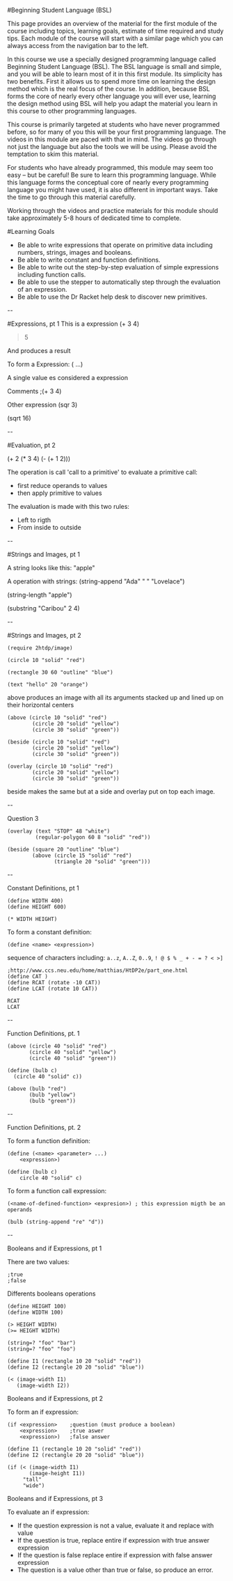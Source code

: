 #Beginning Student Language (BSL)

This page provides an overview of the material for the first module of the course including topics, learning goals, estimate of time required and study tips. Each module of the course will start with a similar page which you can always access from the navigation bar to the left.

In this course we use a specially designed programming language called Beginning Student Language (BSL). The BSL language is small and simple, and you will be able to learn most of it in this first module. Its simplicity has two benefits. First it allows us to spend more time on learning the design method which is the real focus of the course. In addition, because BSL forms the core of nearly every other language you will ever use, learning the design method using BSL will help you adapt the material you learn in this course to other programming languages.

This course is primarily targeted at students who have never programmed before, so for many of you this will be your first programming language. The videos in this module are paced with that in mind. The videos go through not just the language but also the tools we will be using. Please avoid the temptation to skim this material.

For students who have already programmed, this module may seem too easy – but be careful! Be sure to learn this programming language. While this language forms the conceptual core of nearly every programming language you might have used, it is also different in important ways. Take the time to go through this material carefully.

Working through the videos and practice materials for this module should take approximately 5-8 hours of dedicated time to complete.


#Learning Goals

* Be able to write expressions that operate on primitive data including numbers, strings, images and booleans.
* Be able to write constant and function definitions.
* Be able to write out the step-by-step evaluation of simple expressions including function calls.
* Be able to use the stepper to automatically step through the evaluation of an expression.
* Be able to use the Dr Racket help desk to discover new primitives.


--

#Expressions, pt 1
This is a expression
(+ 3 4)
>5

And produces a result

To form a Expression:
(<primitive> <expression> ...)

A single value es considered a expression
<value>

Comments
;(+ 3 4)

Other expression
(sqr 3)

(sqrt 16)

--

#Evaluation, pt 2

(+ 2 (* 3 4) (- (+ 1 2)))

The operation is call 'call to a primitive'
to evaluate a primitive call:
- first reduce operands to values
- then apply primitive to values

The evaluation is made with this two rules:
* Left to rigth
* From inside to outside

--

#Strings and Images, pt 1

A string looks like this:
"apple"

A operation with strings:
(string-append "Ada" " " "Lovelace")

(string-length "apple")

(substring "Caribou" 2 4)



--

#Strings and Images, pt 2

```
(require 2htdp/image)

(circle 10 "solid" "red")

(rectangle 30 60 "outline" "blue")

(text "hello" 20 "orange")
```

above produces an image with all its arguments stacked up and lined up on their horizontal centers

```
(above (circle 10 "solid" "red")
		(circle 20 "solid" "yellow")
		(circle 30 "solid" "green"))
```

```
(beside (circle 10 "solid" "red")
		(circle 20 "solid" "yellow")
		(circle 30 "solid" "green"))
```

```
(overlay (circle 10 "solid" "red")
		(circle 20 "solid" "yellow")
		(circle 30 "solid" "green"))
```
		
beside makes the same but at a side and overlay put on top each image.

--

Question 3
```
(overlay (text "STOP" 48 "white") 
         (regular-polygon 60 8 "solid" "red"))
```

```		 
(beside (square 20 "outline" "blue")
        (above (circle 15 "solid" "red")
               (triangle 20 "solid" "green")))		
```

--

Constant Definitions, pt 1

```
(define WIDTH 400)
(define HEIGHT 600)

(* WIDTH HEIGHT)
```

To form a constant definition:

```
(define <name> <expression>)
```

sequence of characters including: 
`a..z`, `A..Z`, `0..9`, `! @ $ % _ + - = ? < >]`

```
;http://www.ccs.neu.edu/home/matthias/HtDP2e/part_one.html
(define CAT )
(define RCAT (rotate -10 CAT))
(define LCAT (rotate 10 CAT))

RCAT
LCAT
```

--

Function Definitions, pt. 1

```
(above (circle 40 "solid" "red")         
       (circle 40 "solid" "yellow")
       (circle 40 "solid" "green"))
```

```
(define (bulb c)
  (circle 40 "solid" c))

(above (bulb "red")
       (bulb "yellow")
       (bulb "green"))
```

--

Function Definitions, pt. 2

To form a function definition:

```
(define (<name> <parameter> ...)
	<expression>)
```

```
(define (bulb c)
	circle 40 "solid" c)
```

To form a function call expression:

```
(<name-of-defined-function> <expresion>) ; this expression migth be an operands
```

```
(bulb (string-append "re" "d")) 
```

--

Booleans and if Expressions, pt 1

There are two values:
```
;true
;false
```
Differents booleans operations
```
(define HEIGHT 100)
(define WIDTH 100)

(> HEIGHT WIDTH)
(>= HEIGHT WIDTH)

(string=? "foo" "bar")
(string=? "foo" "foo")
```
```
(define I1 (rectangle 10 20 "solid" "red"))
(define I2 (rectangle 20 20 "solid" "blue"))

(< (image-width I1)
   (image-width I2))
```

Booleans and if Expressions, pt 2

To form an if expression:

```
(if <expression>	;question (must produce a boolean)
	<expression>	;true aswer
	<expression>)	;false answer
```


```
(define I1 (rectangle 10 20 "solid" "red"))
(define I2 (rectangle 20 20 "solid" "blue"))

(if (< (image-width I1)
       (image-height I1))
     "tall"
     "wide")
```

Booleans and if Expressions, pt 3

To evaluate an if expression:
* If the question expression is not a value, evaluate it and replace with value
* If the question is true, replace entire if expression with true answer expression
* If the question is false replace entire if expression with false answer expression
* The question is a value other than true or false, so produce an error.




